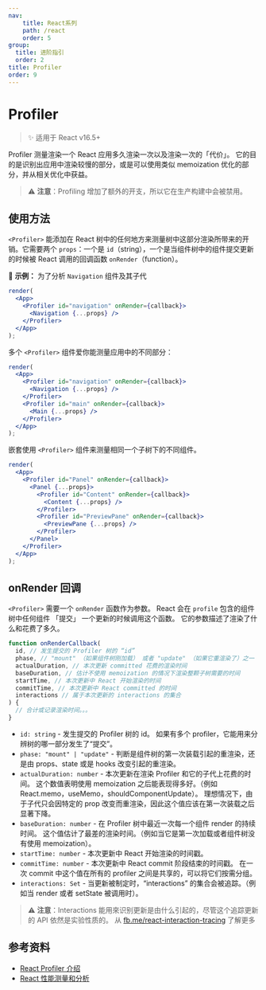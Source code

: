 ```yaml
---
nav:
    title: React系列
    path: /react
    order: 5
group:
  title: 进阶指引
  order: 2
title: Profiler
order: 9
---
```


# Profiler

> ✨ 适用于 React v16.5+

Profiler 测量渲染一个 React 应用多久渲染一次以及渲染一次的「代价」。 它的目的是识别出应用中渲染较慢的部分，或是可以使用类似 memoization 优化的部分，并从相关优化中获益。

> ⚠️ **注意**：Profiling 增加了额外的开支，所以它在生产构建中会被禁用。

## 使用方法

`<Profiler>` 能添加在 React 树中的任何地方来测量树中这部分渲染所带来的开销。它需要两个 `props`：一个是 `id`（string），一个是当组件树中的组件提交更新的时候被 React 调用的回调函数 `onRender`（function）。

🌰 **示例：** 为了分析 `Navigation` 组件及其子代

```jsx | pure
render(
  <App>
    <Profiler id="navigation" onRender={callback}>
      <Navigation {...props} />
    </Profiler>
  </App>
);
```

多个 `<Profiler>` 组件爱你能测量应用中的不同部分：

```jsx | pure
render(
  <App>
    <Profiler id="navigation" onRender={callback}>
      <Navigation {...props} />
    </Profiler>
    <Profiler id="main" onRender={callback}>
      <Main {...props} />
    </Profiler>
  </App>
);
```

嵌套使用 `<Profiler>` 组件来测量相同一个子树下的不同组件。

```jsx | pure
render(
  <App>
    <Profiler id="Panel" onRender={callback}>
      <Panel {...props}>
        <Profiler id="Content" onRender={callback}>
          <Content {...props} />
        </Profiler>
        <Profiler id="PreviewPane" onRender={callback}>
          <PreviewPane {...props} />
        </Profiler>
      </Panel>
    </Profiler>
  </App>
);
```

## onRender 回调

`<Profiler>` 需要一个 `onRender` 函数作为参数。 React 会在 `profile` 包含的组件树中任何组件 「提交」 一个更新的时候调用这个函数。 它的参数描述了渲染了什么和花费了多久。

```js
function onRenderCallback(
  id, // 发生提交的 Profiler 树的 “id”
  phase, // "mount" （如果组件树刚加载） 或者 "update" （如果它重渲染了）之一
  actualDuration, // 本次更新 committed 花费的渲染时间
  baseDuration, // 估计不使用 memoization 的情况下渲染整颗子树需要的时间
  startTime, // 本次更新中 React 开始渲染的时间
  commitTime, // 本次更新中 React committed 的时间
  interactions // 属于本次更新的 interactions 的集合
) {
  // 合计或记录渲染时间。。。
}
```

- `id: string` - 发生提交的 Profiler 树的 id。 如果有多个 profiler，它能用来分辨树的哪一部分发生了“提交”。
- `phase: "mount" | "update"` - 判断是组件树的第一次装载引起的重渲染，还是由 props、state 或是 hooks 改变引起的重渲染。
- `actualDuration: number` - 本次更新在渲染 Profiler 和它的子代上花费的时间。 这个数值表明使用 memoization 之后能表现得多好。（例如 React.memo，useMemo，shouldComponentUpdate）。 理想情况下，由于子代只会因特定的 prop 改变而重渲染，因此这个值应该在第一次装载之后显著下降。
- `baseDuration: number` - 在 Profiler 树中最近一次每一个组件 render 的持续时间。 这个值估计了最差的渲染时间。（例如当它是第一次加载或者组件树没有使用 memoization）。
- `startTime: number` - 本次更新中 React 开始渲染的时间戳。
- `commitTime: number` - 本次更新中 React commit 阶段结束的时间戳。 在一次 commit 中这个值在所有的 profiler 之间是共享的，可以将它们按需分组。
- `interactions: Set` - 当更新被制定时，“interactions” 的集合会被追踪。（例如当 render 或者 setState 被调用时）。

> ⚠️ **注意**：Interactions 能用來识别更新是由什么引起的，尽管这个追踪更新的 API 依然是实验性质的。
> 从 [fb.me/react-interaction-tracing](https://fb.me/react-interaction-tracing) 了解更多

## 参考资料

- [React Profiler 介绍](https://juejin.im/post/5ba0f8e4f265da0ab915bcf2)
- [React 性能测量和分析](https://juejin.im/post/5d06bf0a51882528194a9736)
